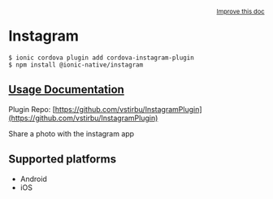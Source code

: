 <a style="float:right;font-size:12px;" href="http://github.com/ionic-team/ionic-native/edit/master/src/@ionic-native/plugins/instagram/index.ts#L1">
  Improve this doc
</a>

# Instagram

```
$ ionic cordova plugin add cordova-instagram-plugin
$ npm install @ionic-native/instagram
```

## [Usage Documentation](https://ionicframework.com/docs/native/instagram/)

Plugin Repo: [https://github.com/vstirbu/InstagramPlugin](https://github.com/vstirbu/InstagramPlugin)

Share a photo with the instagram app

## Supported platforms
- Android
- iOS



